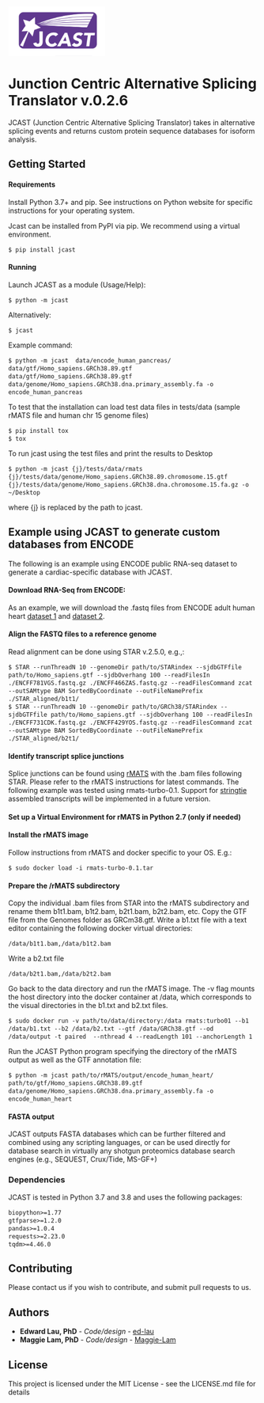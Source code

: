 <img src="images/logo.png?raw=True" alt="JCAST" height="100" align="center"/>

# Junction Centric Alternative Splicing Translator v.0.2.6

JCAST (Junction Centric Alternative Splicing Translator) takes in alternative splicing events and returns custom protein sequence databases for isoform analysis.

## Getting Started

#### Requirements

Install Python 3.7+ and pip. See instructions on Python website for specific instructions for your operating system.

Jcast can be installed from PyPI via pip. We recommend using a virtual environment.

    $ pip install jcast

#### Running
	
Launch JCAST as a module (Usage/Help):
		
	$ python -m jcast

Alternatively:

    $ jcast

Example command: 
		
	$ python -m jcast  data/encode_human_pancreas/ data/gtf/Homo_sapiens.GRCh38.89.gtf data/gtf/Homo_sapiens.GRCh38.89.gtf data/genome/Homo_sapiens.GRCh38.dna.primary_assembly.fa -o encode_human_pancreas
    
To test that the installation can load test data files in tests/data (sample rMATS file and human chr 15 genome files)

    $ pip install tox
    $ tox

To run jcast using the test files and print the results to Desktop

    $ python -m jcast {j}/tests/data/rmats {j}/tests/data/genome/Homo_sapiens.GRCh38.89.chromosome.15.gtf  {j}/tests/data/genome/Homo_sapiens.GRCh38.dna.chromosome.15.fa.gz -o ~/Desktop
    
where {j} is replaced by the path to jcast.

## Example using JCAST to generate custom databases from ENCODE

The following is an example using ENCODE public RNA-seq dataset to generate a cardiac-specific database with JCAST.

#### Download RNA-Seq from ENCODE: 
As an example, we will download the .fastq files from ENCODE adult human heart [dataset 1](https://www.encodeproject.org/experiments/ENCSR436QDU/) and
     [dataset 2](https://www.encodeproject.org/experiments/ENCSR391VGU/).
     
#### Align the FASTQ files to a reference genome 
Read alignment can be done using STAR v.2.5.0, e.g.,:

	$ STAR --runThreadN 10 --genomeDir path/to/STARindex --sjdbGTFfile path/to/Homo_sapiens.gtf --sjdbOverhang 100 --readFilesIn ./ENCFF781VGS.fastq.gz ./ENCFF466ZAS.fastq.gz --readFilesCommand zcat --outSAMtype BAM SortedByCoordinate --outFileNamePrefix ./STAR_aligned/b1t1/
    $ STAR --runThreadN 10 --genomeDir path/to/GRCh38/STARindex --sjdbGTFfile path/to/Homo_sapiens.gtf --sjdbOverhang 100 --readFilesIn ./ENCFF731CDK.fastq.gz ./ENCFF429YOS.fastq.gz --readFilesCommand zcat --outSAMtype BAM SortedByCoordinate --outFileNamePrefix ./STAR_aligned/b2t1/

#### Identify transcript splice junctions 
Splice junctions can be found using [rMATS](http://rnaseq-mats.sourceforge.net) with the .bam files following STAR. Please refer to the rMATS instructions for latest commands. The following
example was tested using rmats-turbo-0.1. Support for [stringtie](https://ccb.jhu.edu/software/stringtie/) assembled transcripts will be implemented in a future version.

#### Set up a Virtual Environment for rMATS in Python 2.7 (only if needed)

#### Install the rMATS image
Follow instructions from rMATS and docker specific to your OS. E.g.:

    $ sudo docker load -i rmats-turbo-0.1.tar

#### Prepare the /rMATS subdirectory 
Copy the individual .bam files from STAR into the rMATS subdirectory and rename them b1t1.bam, b1t2.bam, b2t1.bam, b2t2.bam, etc. Copy the GTF file from the Genomes folder as GRCm38.gtf. Write a b1.txt file with a text editor containing the following docker virtual directories:

    /data/b1t1.bam,/data/b1t2.bam
 
Write a b2.txt file

    /data/b2t1.bam,/data/b2t2.bam
 
Go back to the data directory and run the rMATS image. The -v flag mounts the host directory into the docker container at /data, which corresponds to the visual directories in the b1.txt and b2.txt files.

    $ sudo docker run -v path/to/data/directory:/data rmats:turbo01 --b1 /data/b1.txt --b2 /data/b2.txt --gtf /data/GRCh38.gtf --od /data/output -t paired  --nthread 4 --readLength 101 --anchorLength 1

Run the JCAST Python program specifying the directory of the rMATS output as well as the GTF annotation file:
 
    $ python -m jcast path/to/rMATS/output/encode_human_heart/ path/to/gtf/Homo_sapiens.GRCh38.89.gtf data/genome/Homo_sapiens.GRCh38.dna.primary_assembly.fa -o encode_human_heart

#### FASTA output
JCAST outputs FASTA databases which can be further filtered and combined using any scripting languages, or can be used directly for database search
in virtually any shotgun proteomics database search engines (e.g., SEQUEST, Crux/Tide, MS-GF+)
    
### Dependencies

JCAST is tested in Python 3.7 and 3.8 and uses the following packages:

```
biopython>=1.77
gtfparse>=1.2.0
pandas>=1.0.4
requests>=2.23.0
tqdm>=4.46.0
```


## Contributing

Please contact us if you wish to contribute, and submit pull requests to us.


## Authors

* **Edward Lau, PhD** - *Code/design* - [ed-lau](https://github.com/ed-lau)
* **Maggie Lam, PhD** - *Code/design* - [Maggie-Lam](https://github.com/Maggie-Lam)


## License

This project is licensed under the MIT License - see the LICENSE.md file for details

